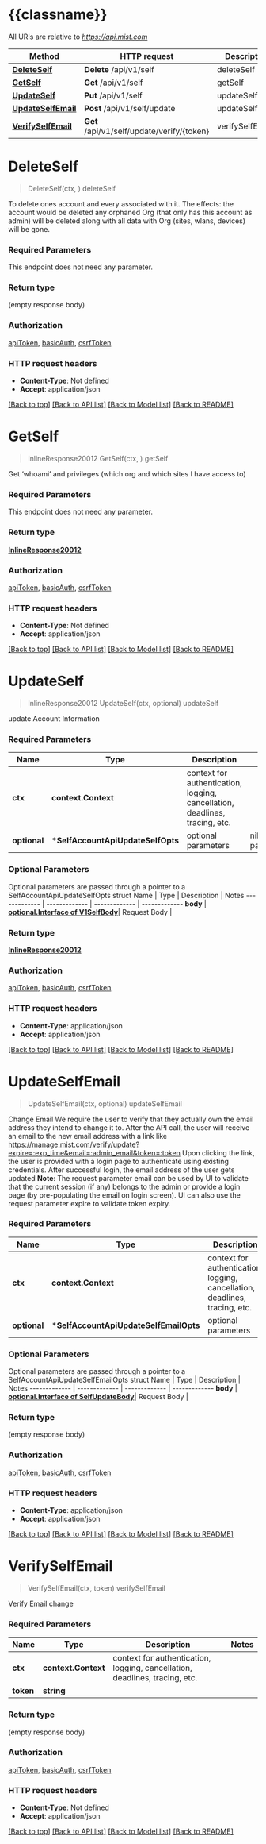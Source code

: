 # {{classname}}

All URIs are relative to *https://api.mist.com*

Method | HTTP request | Description
------------- | ------------- | -------------
[**DeleteSelf**](SelfAccountApi.md#DeleteSelf) | **Delete** /api/v1/self | deleteSelf
[**GetSelf**](SelfAccountApi.md#GetSelf) | **Get** /api/v1/self | getSelf
[**UpdateSelf**](SelfAccountApi.md#UpdateSelf) | **Put** /api/v1/self | updateSelf
[**UpdateSelfEmail**](SelfAccountApi.md#UpdateSelfEmail) | **Post** /api/v1/self/update | updateSelfEmail
[**VerifySelfEmail**](SelfAccountApi.md#VerifySelfEmail) | **Get** /api/v1/self/update/verify/{token} | verifySelfEmail

# **DeleteSelf**
> DeleteSelf(ctx, )
deleteSelf

To delete ones account and every associated with it. The effects:  the account would be deleted any orphaned Org (that only has this account as admin) will be deleted along with all data with Org (sites, wlans, devices) will be gone.

### Required Parameters
This endpoint does not need any parameter.

### Return type

 (empty response body)

### Authorization

[apiToken](../README.md#apiToken), [basicAuth](../README.md#basicAuth), [csrfToken](../README.md#csrfToken)

### HTTP request headers

 - **Content-Type**: Not defined
 - **Accept**: application/json

[[Back to top]](#) [[Back to API list]](../README.md#documentation-for-api-endpoints) [[Back to Model list]](../README.md#documentation-for-models) [[Back to README]](../README.md)

# **GetSelf**
> InlineResponse20012 GetSelf(ctx, )
getSelf

Get ‘whoami’ and privileges (which org and which sites I have access to)

### Required Parameters
This endpoint does not need any parameter.

### Return type

[**InlineResponse20012**](inline_response_200_12.md)

### Authorization

[apiToken](../README.md#apiToken), [basicAuth](../README.md#basicAuth), [csrfToken](../README.md#csrfToken)

### HTTP request headers

 - **Content-Type**: Not defined
 - **Accept**: application/json

[[Back to top]](#) [[Back to API list]](../README.md#documentation-for-api-endpoints) [[Back to Model list]](../README.md#documentation-for-models) [[Back to README]](../README.md)

# **UpdateSelf**
> InlineResponse20012 UpdateSelf(ctx, optional)
updateSelf

update Account Information

### Required Parameters

Name | Type | Description  | Notes
------------- | ------------- | ------------- | -------------
 **ctx** | **context.Context** | context for authentication, logging, cancellation, deadlines, tracing, etc.
 **optional** | ***SelfAccountApiUpdateSelfOpts** | optional parameters | nil if no parameters

### Optional Parameters
Optional parameters are passed through a pointer to a SelfAccountApiUpdateSelfOpts struct
Name | Type | Description  | Notes
------------- | ------------- | ------------- | -------------
 **body** | [**optional.Interface of V1SelfBody**](V1SelfBody.md)| Request Body | 

### Return type

[**InlineResponse20012**](inline_response_200_12.md)

### Authorization

[apiToken](../README.md#apiToken), [basicAuth](../README.md#basicAuth), [csrfToken](../README.md#csrfToken)

### HTTP request headers

 - **Content-Type**: application/json
 - **Accept**: application/json

[[Back to top]](#) [[Back to API list]](../README.md#documentation-for-api-endpoints) [[Back to Model list]](../README.md#documentation-for-models) [[Back to README]](../README.md)

# **UpdateSelfEmail**
> UpdateSelfEmail(ctx, optional)
updateSelfEmail

Change Email We require the user to verify that they actually own the email address they intend to change it to.  After the API call, the user will receive an email to the new email address with a link like https://manage.mist.com/verify/update?expire=:exp_time&email=:admin_email&token=:token  Upon clicking the link, the user is provided with a login page to authenticate using existing credentials. After successful login, the email address of the user gets updated  **Note**: The request parameter email can be used by UI to validate that the current session (if any) belongs to the admin or provide a login page (by pre-populating the email on login screen). UI can also use the request parameter expire to validate token expiry.

### Required Parameters

Name | Type | Description  | Notes
------------- | ------------- | ------------- | -------------
 **ctx** | **context.Context** | context for authentication, logging, cancellation, deadlines, tracing, etc.
 **optional** | ***SelfAccountApiUpdateSelfEmailOpts** | optional parameters | nil if no parameters

### Optional Parameters
Optional parameters are passed through a pointer to a SelfAccountApiUpdateSelfEmailOpts struct
Name | Type | Description  | Notes
------------- | ------------- | ------------- | -------------
 **body** | [**optional.Interface of SelfUpdateBody**](SelfUpdateBody.md)| Request Body | 

### Return type

 (empty response body)

### Authorization

[apiToken](../README.md#apiToken), [basicAuth](../README.md#basicAuth), [csrfToken](../README.md#csrfToken)

### HTTP request headers

 - **Content-Type**: application/json
 - **Accept**: application/json

[[Back to top]](#) [[Back to API list]](../README.md#documentation-for-api-endpoints) [[Back to Model list]](../README.md#documentation-for-models) [[Back to README]](../README.md)

# **VerifySelfEmail**
> VerifySelfEmail(ctx, token)
verifySelfEmail

Verify Email change

### Required Parameters

Name | Type | Description  | Notes
------------- | ------------- | ------------- | -------------
 **ctx** | **context.Context** | context for authentication, logging, cancellation, deadlines, tracing, etc.
  **token** | **string**|  | 

### Return type

 (empty response body)

### Authorization

[apiToken](../README.md#apiToken), [basicAuth](../README.md#basicAuth), [csrfToken](../README.md#csrfToken)

### HTTP request headers

 - **Content-Type**: Not defined
 - **Accept**: application/json

[[Back to top]](#) [[Back to API list]](../README.md#documentation-for-api-endpoints) [[Back to Model list]](../README.md#documentation-for-models) [[Back to README]](../README.md)


